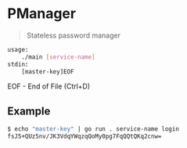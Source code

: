 # PManager

> Stateless password manager

```bash
usage: 
    ./main [service-name]
stdin:
    [master-key]EOF
```

EOF - End of File (Ctrl+D)

## Example

```bash
$ echo "master-key" | go run . service-name login
fsJ5+QUz5nv/JK3VdqYWqzqQoMy0pg7FqQQtQKq2cnw=
```
